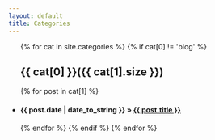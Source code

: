 ```yaml
---
layout: default
title: Categories
---
```

<ul class="list-unstyled">
{% for cat in site.categories %} 
	{% if cat[0] != 'blog' %} 
   <a name="{{ cat[0] }}"></a>
   <h2>{{ cat[0] }}({{ cat[1].size }})</h2> 
     {% for post in cat[1] %} 
    <li><h4><span>{{ post.date | date_to_string }}</span> &raquo; <a href="{{site.baseurl}}{{ post.url }}">{{ post.title }}</a></h4></li>
	{% endfor %} 
   {% endif %} 
{% endfor %} 
</ul>